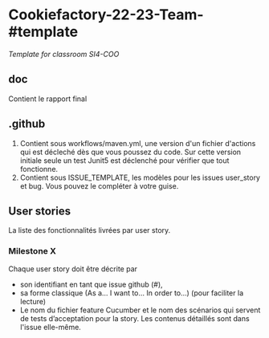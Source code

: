 # Cookiefactory-22-23-Team-#template
_Template for classroom SI4-COO_

## doc
Contient le rapport final

## .github
   1. Contient sous workflows/maven.yml, une version d'un fichier d'actions qui est décleché dès que vous poussez du code. 
Sur cette version initiale seule un test Junit5 est déclenché pour vérifier que tout fonctionne.
  2. Contient sous ISSUE_TEMPLATE, les modèles pour les issues user_story et bug. Vous pouvez le compléter à votre guise.

## User stories 
La liste des fonctionnalités livrées par user story.

### Milestone X

Chaque user story doit être décrite par 
   - son identifiant en tant que issue github (#), 
   - sa forme classique (As a… I want to… In order to…) (pour faciliter la lecture)
   - Le nom du fichier feature Cucumber et le nom des scénarios qui servent de tests d’acceptation pour la story.
   Les contenus détaillés sont dans l'issue elle-même.
